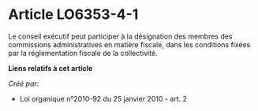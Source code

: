 # Article LO6353-4-1

Le conseil exécutif peut participer à la désignation des membres des commissions administratives en matière fiscale, dans les
conditions fixées par la réglementation fiscale de la collectivité.

**Liens relatifs à cet article**

_Créé par_:

  - Loi organique n°2010-92 du 25 janvier 2010 - art. 2
